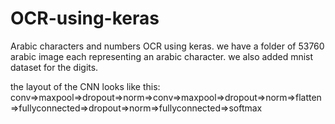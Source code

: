 # OCR-using-keras
Arabic characters and numbers OCR using keras.
we have a folder of 53760 arabic image each representing an arabic character. we also added mnist dataset for the digits.

the layout of the CNN looks like this:
conv=>maxpool=>dropout=>norm=>conv=>maxpool=>dropout=>norm=>flatten=>fullyconnected=>dropout=>norm=>fullyconnected=>softmax
